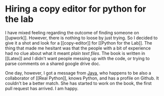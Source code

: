 # Hiring a copy editor for python for the lab
I have mixed feeling regarding the outcome of finding someone on [[upwork]]. However, there is nothing to loose by just trying. So I decided to give it a shot and look for a [[copy-editor]] for [[Python for the Lab]]. The thing that made me hesitant was that the people with a bit of experience had no clue about what it meant *plain text files*. The book is written in [[Latex]] and I didn't want people messing up with the code, or trying to parse comments on a shared google drive doc.

One day, however, I got a message from [Jaya](https://github.com/jayascript), who happens to be also a collaborator of [[Real Python]], knows Python, and has a profile on Github. It couldn't be a better match. She has started to work on the book, the first pull request has arrived. I am happy.
